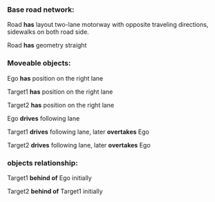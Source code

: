 ### Base road network:

Road **has** layout two-lane motorway with opposite traveling directions, sidewalks on both road side.

Road **has** geometry straight

### Moveable objects:

Ego **has** position on the right lane

Target1 **has** position on the right lane

Target2 **has** position on the right lane

Ego **drives** following lane

Target1 **drives** following lane, later **overtakes** Ego

Target2 **drives** following lane, later **overtakes** Ego

### objects relationship:

Target1 **behind of** Ego initially

Target2 **behind of** Target1 initially
